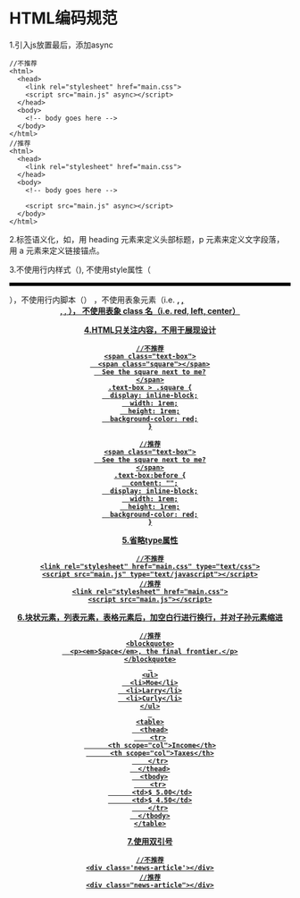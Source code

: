 # HTML编码规范

1.引入js放置最后，添加async
```
//不推荐
<html>
  <head>
    <link rel="stylesheet" href="main.css">
    <script src="main.js" async></script>
  </head>
  <body>
    <!-- body goes here -->
  </body>
</html>
//推荐
<html>
  <head>
    <link rel="stylesheet" href="main.css">
  </head>
  <body>
    <!-- body goes here -->
 
    <script src="main.js" async></script>
  </body>
</html>
```

2.标签语义化，如，用 heading 元素来定义头部标题，p 元素来定义文字段落，用 a 元素来定义链接锚点。

3.不使用行内样式（<style>.no-good{}</style>), 不使用style属性（<hr style="border-top: 5px solid black">），不使用行内脚本（<script>alert('no good')</script>）
，不使用表象元素（i.e. <b>, <u>, <center>, <font>, <b>）， 不使用表象 class 名（i.e. red, left, center）

4.HTML只关注内容，不用于展现设计
```
//不推荐
<span class="text-box">
  <span class="square"></span>
  See the square next to me?
</span>
.text-box > .square {
  display: inline-block;
  width: 1rem;
  height: 1rem;
  background-color: red;
}

//推荐
<span class="text-box">
  See the square next to me?
</span>
.text-box:before {
  content: "";
  display: inline-block;
  width: 1rem;
  height: 1rem;
  background-color: red;
}
```

5.省略type属性
```
//不推荐
<link rel="stylesheet" href="main.css" type="text/css">
<script src="main.js" type="text/javascript"></script>
//推荐
<link rel="stylesheet" href="main.css">
<script src="main.js"></script>
```

6.块状元素，列表元素，表格元素后，加空白行进行换行，并对子孙元素缩进
```
//推荐
<blockquote>
  <p><em>Space</em>, the final frontier.</p>
</blockquote>
 
<ul>
  <li>Moe</li>
  <li>Larry</li>
  <li>Curly</li>
</ul>
 
<table>
  <thead>
    <tr>
      <th scope="col">Income</th>
      <th scope="col">Taxes</th>
    </tr>
  </thead>
  <tbody>
    <tr>
      <td>$ 5.00</td>
      <td>$ 4.50</td>
    </tr>
  </tbody>
</table>
```

7.使用双引号
```
//不推荐
<div class='news-article'></div>
//推荐
<div class="news-article"></div>

```
